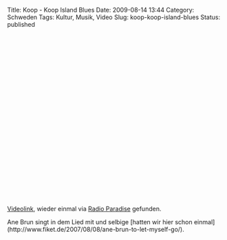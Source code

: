 Title: Koop - Koop Island Blues
Date: 2009-08-14 13:44
Category: Schweden
Tags: Kultur, Musik, Video
Slug: koop-koop-island-blues
Status: published

<p>
<object width="480" height="385">
<param name="movie" value="http://www.youtube-nocookie.com/v/tCFU5l6-j2k&amp;hl=en&amp;fs=1&amp;"></param><param name="allowFullScreen" value="true"></param><param name="allowscriptaccess" value="always"></param>

<embed src="http://www.youtube-nocookie.com/v/tCFU5l6-j2k&amp;hl=en&amp;fs=1&amp;" type="application/x-shockwave-flash" allowscriptaccess="always" allowfullscreen="true" width="480" height="385">
</embed>
</object>
  
[Videolink](http://www.youtube.com/watch?v=tCFU5l6-j2k), wieder einmal
via [Radio Paradise](http://www.radioparadise.com/index.php) gefunden.

</p>
Ane Brun singt in dem Lied mit und selbige [hatten wir hier schon
einmal](http://www.fiket.de/2007/08/08/ane-brun-to-let-myself-go/).

